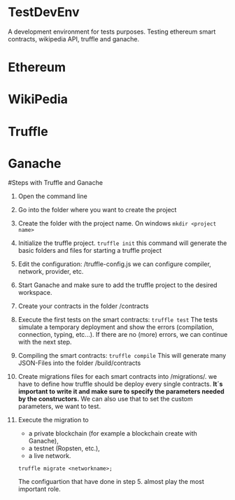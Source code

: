 # TestDevEnv
 A development environment for tests purposes. Testing ethereum smart contracts, wikipedia API, truffle and ganache.


# Ethereum

# WikiPedia

# Truffle

# Ganache

#Steps with Truffle and Ganache

1. Open the command line
2. Go into the folder where you want to create the project
3. Create the folder with the project name. On windows ```mkdir <project name>```
4. Initialize the truffle project. ```truffle init```
	this command will generate the basic folders and files for starting a truffle project
5. Edit the configuration: <project Name>/truffle-config.js
	we can configure compiler, network, provider, etc. 
6. Start Ganache and make sure to add the truffle project to the desired workspace.
7. Create your contracts in the folder <project name>/contracts
8. Execute the first tests on the smart contracts: ```truffle test```
	The tests simulate a temporary deployment and show the errors (compilation, connection, typing, etc...). If there are no (more) errors, we can continue with the next step.
9. Compiling the smart contracts: ```truffle compile```
	This will generate many JSON-Files into the folder <project Name>/build/contracts
10. Create migrations files for each smart contracts into <project Name>/migrations/.
	we have to define how truffle should be deploy every single contracts. **It´s important to write it and make sure to specify the parameters needed by the constructors.** We can also use that to set the custom parameters, we want to test.
11. Execute the migration to 
	- a private blockchain (for example a blockchain create with Ganache),
	- a testnet (Ropsten, etc.),
	- a live network.

	```
	truffle migrate <networkname>;
	```
	The configuartion that have done in step 5. almost play the most important role.



